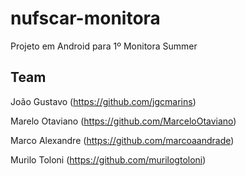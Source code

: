 # nufscar-monitora
Projeto em Android para 1º Monitora Summer

## Team
João Gustavo (https://github.com/jgcmarins)

Marelo Otaviano (https://github.com/MarceloOtaviano)

Marco Alexandre (https://github.com/marcoaandrade)

Murilo Toloni (https://github.com/murilogtoloni)

